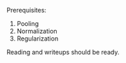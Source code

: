 Prerequisites:
1. Pooling
2. Normalization
3. Regularization

Reading and writeups should be ready. 
